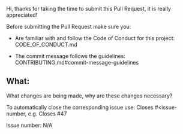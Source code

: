Hi, thanks for taking the time to submit this Pull Request, it is really appreciated!

Before submitting the Pull Request make sure you:

* Are familiar with and follow the Code of Conduct for this project: CODE_OF_CONDUCT.md

* The commit message follows the guidelines: CONTRIBUTING.md#commit-message-guidelines

## What:

What changes are being made, why are these changes necessary?

To automatically close the corresponding issue use: Closes #<issue-number, e.g. Closes #47

Issue number: N/A
